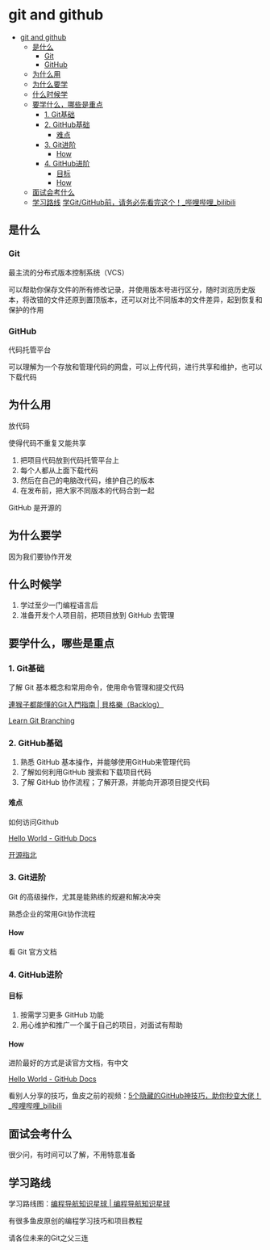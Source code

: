 # git and github

- [git and github](#git-and-github)
  - [是什么](#是什么)
    - [Git](#git)
    - [GitHub](#github)
  - [为什么用](#为什么用)
  - [为什么要学](#为什么要学)
  - [什么时候学](#什么时候学)
  - [要学什么，哪些是重点](#要学什么哪些是重点)
    - [1. Git基础](#1-git基础)
    - [2. GitHub基础](#2-github基础)
      - [难点](#难点)
    - [3. Git进阶](#3-git进阶)
      - [How](#how)
    - [4. GitHub进阶](#4-github进阶)
      - [目标](#目标)
      - [How](#how-1)
  - [面试会考什么](#面试会考什么)
  - [学习路线](#学习路线)
[学Git/GitHub前，请务必先看完这个！\_哔哩哔哩\_bilibili](https://www.bilibili.com/video/BV1KZ4y1e7cG?spm_id_from=333.999.0.0&vd_source=187217104dfd0bc027cc65f8420627b0)

## 是什么

### Git

最主流的分布式版本控制系统（VCS）

可以帮助你保存文件的所有修改记录，并使用版本号进行区分，随时浏览历史版本，将改错的文件还原到置顶版本，还可以对比不同版本的文件差异，起到恢复和保护的作用

### GitHub

代码托管平台

可以理解为一个存放和管理代码的网盘，可以上传代码，进行共享和维护，也可以下载代码

## 为什么用

放代码

使得代码不重复又能共享

1. 把项目代码放到代码托管平台上
2. 每个人都从上面下载代码
3. 然后在自己的电脑改代码，维护自己的版本
4. 在发布前，把大家不同版本的代码合到一起

GitHub 是开源的

## 为什么要学

因为我们要协作开发

## 什么时候学

1. 学过至少一门编程语言后
2. 准备开发个人项目前，把项目放到 GitHub 去管理

## 要学什么，哪些是重点

### 1. Git基础

了解 Git 基本概念和常用命令，使用命令管理和提交代码

[連猴子都能懂的Git入門指南 \| 貝格樂（Backlog）](https://backlog.com/git-tutorial/tw/)

[Learn Git Branching](https://learngitbranching.js.org/?locale=zh_CN)

### 2. GitHub基础

1. 熟悉 GitHub 基本操作，并能够使用GitHub来管理代码
2. 了解如何利用GitHub 搜索和下载项目代码
3. 了解 GitHub 协作流程；了解开源，并能向开源项目提交代码

#### 难点

如何访问Github

[Hello World \- GitHub Docs](https://docs.github.com/cn/get-started/quickstart/hello-world)

[开源指北](https://oschina.gitee.io/opensource-guide/)

### 3. Git进阶

Git 的高级操作，尤其是能熟练的规避和解决冲突

熟悉企业的常用Git协作流程

#### How

看 Git 官方文档

### 4. GitHub进阶

#### 目标

1. 按需学习更多 GitHub 功能
2. 用心维护和推广一个属于自己的项目，对面试有帮助

#### How

进阶最好的方式是读官方文档，有中文

[Hello World \- GitHub Docs](https://docs.github.com/cn/get-started/quickstart/hello-world)

看别人分享的技巧，鱼皮之前的视频：[5个隐藏的GitHub神技巧，助你秒变大佬！_哔哩哔哩_bilibili](https://www.bilibili.com/video/BV1q54y1f7h6?spm_id_from=333.999.0.0)

## 面试会考什么

很少问，有时间可以了解，不用特意准备

## 学习路线

学习路线图：[编程导航知识星球 \| 编程导航知识星球](https://yupi.icu/)

有很多鱼皮原创的编程学习技巧和项目教程

请各位未来的Git之父三连